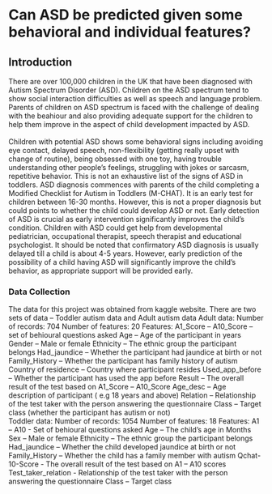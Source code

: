 # Can ASD be predicted given some behavioral and individual features?
## Introduction  
There are over 100,000 children in the UK that have been diagnosed with Autism Spectrum Disorder (ASD). Children on the ASD spectrum tend to show social interaction difficulties as well as speech and language problem.  Parents of children on ASD spectrum is faced with the challenge of dealing with the beahiour and also providing adequate support for the children to help them improve in the aspect of child development impacted by ASD.  
<br/>
Children with potential ASD shows some behavioral signs including avoiding eye contact, delayed speech, non-flexibility (getting really upset with change of routine), being obsessed with one toy, having trouble understanding other people’s feelings, struggling with jokes or sarcasm, repetitive behavior. This is not an exhaustive list of the signs of ASD in toddlers.
ASD diagnosis commences with parents of the child completing a Modified Checklist for Autism in Toddlers (M-CHAT). It is an early test for children between 16-30 months. However, this is not a proper diagnosis but could points to whether the child could develop ASD or not. Early detection of ASD is crucial as early intervention significantly improves the child’s condition. Children with ASD could get help from developmental pediatrician, occupational therapist, speech therapist and educational psychologist. It should be noted that confirmatory ASD diagnosis is usually delayed till a child is about 4-5 years. However, early prediction of the possibility of a child having ASD will significantly improve the child’s behavior, as appropriate support will be provided early.  
### Data Collection
The data for this project was obtained from kaggle website. There are two sets of data – Toddler autism data and Adult autism data
Adult data:
Number of records: 704
Number of features: 20
Features:
A1_Score – A10_Score – set of behioural questions asked 
Age – Age of the participant in years
Gender – Male or female
Ethnicity – The ethnic group the participant belongs
Had_jaundice – Whether the participant had jaundice at birth or not
Family_History – Whether the participant has family history of autism
Country of residence – Country where participant resides
Used_app_before – Whether the participant has used the app before
Result – The overall result of the test based on A1_Score – A10_Score
Age_desc – Age description of participant ( e.g 18 years and above)
Relation – Relationship of the test taker with the person answering the questionnaire
Class – Target class (whether the participant has autism or not) <br/>
Toddler data:
Number of records: 1054
Number of features: 18
Features:
A1 – A10 - Set of behioural questions asked
Age – The child’s age in Months
Sex – Male or female
Ethnicity – The ethnic group the participant belongs
Had_jaundice – Whether the child developed jaundice at birth or not
Family_History – Whether the child has a family member with autism
Qchat-10-Score - The overall result of the test based on A1 – A10 scores
Test_taker_relation - Relationship of the test taker with the person answering the questionnaire
Class – Target class 


